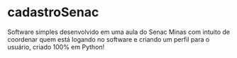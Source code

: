 # cadastroSenac
Software simples desenvolvido em uma aula do Senac Minas com intuito de coordenar quem está logando no software e criando um perfil para o usuário, criado 100% em Python!
